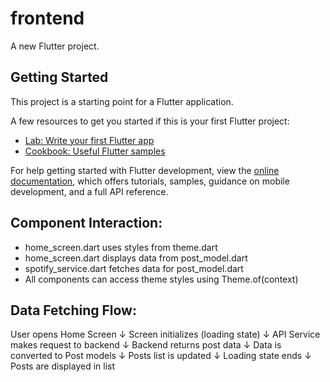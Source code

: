 # frontend

A new Flutter project.

## Getting Started

This project is a starting point for a Flutter application.

A few resources to get you started if this is your first Flutter project:

- [Lab: Write your first Flutter app](https://docs.flutter.dev/get-started/codelab)
- [Cookbook: Useful Flutter samples](https://docs.flutter.dev/cookbook)

For help getting started with Flutter development, view the
[online documentation](https://docs.flutter.dev/), which offers tutorials,
samples, guidance on mobile development, and a full API reference.



## Component Interaction:

- home_screen.dart uses styles from theme.dart
- home_screen.dart displays data from post_model.dart
- spotify_service.dart fetches data for post_model.dart
- All components can access theme styles using Theme.of(context)



## Data Fetching Flow:
 User opens Home Screen
   ↓
   Screen initializes (loading state)
   ↓
   API Service makes request to backend
   ↓
   Backend returns post data
   ↓
   Data is converted to Post models
   ↓
   Posts list is updated
   ↓
   Loading state ends
   ↓
   Posts are displayed in list
